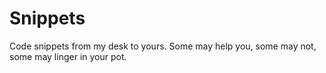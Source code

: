 # Snippets
Code snippets from my desk to yours. Some may help you, some may not, some may linger in your pot.

